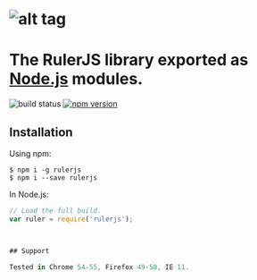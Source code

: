 # ![alt tag](https://raw.githubusercontent.com/hajjiTarik/rulerJs/master/img/RULER.png)

# The RulerJS library exported as [Node.js](https://nodejs.org/) modules.

![build status](https://travis-ci.org/hajjiTarik/rulerJs.svg?branch=master)
[![npm version](https://badge.fury.io/js/rulerjs.svg)](https://badge.fury.io/js/rulerjs)
## Installation

Using npm:

```shell
$ npm i -g rulerjs
$ npm i --save rulerjs
```

In Node.js:
```js
// Load the full build.
var ruler = require('rulerjs');



## Support

Tested in Chrome 54-55, Firefox 49-50, IE 11.
